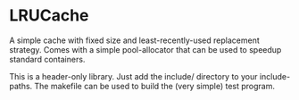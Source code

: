 # LRUCache

A simple cache with fixed size and least-recently-used replacement strategy.
Comes with a simple pool-allocator that can be used to speedup standard containers.

This is a header-only library. 
Just add the include/ directory to your include-paths.
The makefile can be used to build the (very simple) test program.